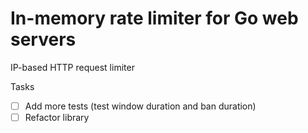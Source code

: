 # In-memory rate limiter for Go web servers

IP-based HTTP request limiter

Tasks

- [ ] Add more tests (test window duration and ban duration)
- [ ] Refactor library